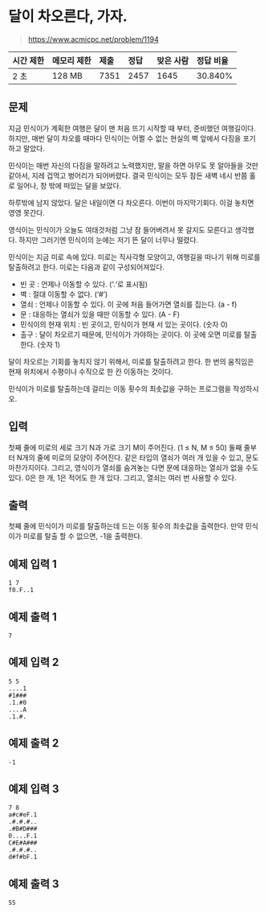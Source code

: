 # 달이 차오른다, 가자. 
> https://www.acmicpc.net/problem/1194

| 시간 제한 | 메모리 제한 | 제출 | 정답 | 맞은 사람 | 정답 비율 |
| :-------- | :---------- | :--- | :--- | :-------- | :-------- |
| 2 초      | 128 MB      | 7351 | 2457 | 1645      | 30.840%   |

## 문제

지금 민식이가 계획한 여행은 달이 맨 처음 뜨기 시작할 때 부터, 준비했던 여행길이다. 하지만, 매번 달이 차오를 때마다 민식이는 어쩔 수 없는 현실의 벽 앞에서 다짐을 포기하고 말았다.

민식이는 매번 자신의 다짐을 말하려고 노력했지만, 말을 하면 아무도 못 알아들을 것만 같아서, 지레 겁먹고 벙어리가 되어버렸다. 결국 민식이는 모두 잠든 새벽 네시 반쯤 홀로 일어나, 창 밖에 떠있는 달을 보았다.

하루밖에 남지 않았다. 달은 내일이면 다 차오른다. 이번이 마지막기회다. 이걸 놓치면 영영 못간다.

영식이는 민식이가 오늘도 여태것처럼 그냥 잠 들어버려서 못 갈지도 모른다고 생각했다. 하지만 그러기엔 민식이의 눈에는 저기 뜬 달이 너무나 떨렸다.

민식이는 지금 미로 속에 있다. 미로는 직사각형 모양이고, 여행길을 떠나기 위해 미로를 탈출하려고 한다. 미로는 다음과 같이 구성되어져있다.

- 빈 곳 : 언제나 이동할 수 있다. ('.‘로 표시됨)
- 벽 : 절대 이동할 수 없다. (‘#’)
- 열쇠 : 언제나 이동할 수 있다. 이 곳에 처음 들어가면 열쇠를 집는다. (a - f)
- 문 : 대응하는 열쇠가 있을 때만 이동할 수 있다. (A - F)
- 민식이의 현재 위치 : 빈 곳이고, 민식이가 현재 서 있는 곳이다. (숫자 0)
- 출구 : 달이 차오르기 때문에, 민식이가 가야하는 곳이다. 이 곳에 오면 미로를 탈출한다. (숫자 1)

달이 차오르는 기회를 놓치지 않기 위해서, 미로를 탈출하려고 한다. 한 번의 움직임은 현재 위치에서 수평이나 수직으로 한 칸 이동하는 것이다.

민식이가 미로를 탈출하는데 걸리는 이동 횟수의 최솟값을 구하는 프로그램을 작성하시오.

## 입력

첫째 줄에 미로의 세로 크기 N과 가로 크기 M이 주어진다. (1 ≤ N, M ≤ 50) 둘째 줄부터 N개의 줄에 미로의 모양이 주어진다. 같은 타입의 열쇠가 여러 개 있을 수 있고, 문도 마찬가지이다. 그리고, 영식이가 열쇠를 숨겨놓는 다면 문에 대응하는 열쇠가 없을 수도 있다. 0은 한 개, 1은 적어도 한 개 있다. 그리고, 열쇠는 여러 번 사용할 수 있다.

## 출력

첫째 줄에 민식이가 미로를 탈출하는데 드는 이동 횟수의 최솟값을 출력한다. 만약 민식이가 미로를 탈출 할 수 없으면, -1을 출력한다.

## 예제 입력 1 

```
1 7
f0.F..1
```

## 예제 출력 1 

```
7
```

## 예제 입력 2 

```
5 5
....1
#1###
.1.#0
....A
.1.#.
```

## 예제 출력 2 

```
-1
```

## 예제 입력 3 

```
7 8
a#c#eF.1
.#.#.#..
.#B#D###
0....F.1
C#E#A###
.#.#.#..
d#f#bF.1
```

## 예제 출력 3 

```
55
```

